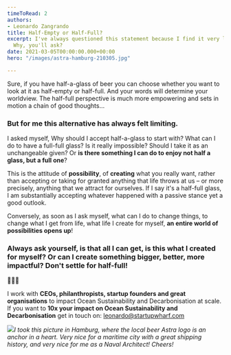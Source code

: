 ```yaml
---
timeToRead: 2
authors:
- Leonardo Zangrando
title: Half-Empty or Half-Full?
excerpt: I've always questioned this statement because I find it very limiting...
  Why, you'll ask?
date: 2021-03-05T00:00:00.000+00:00
hero: "/images/astra-hamburg-210305.jpg"

---
```

Sure, if you have half-a-glass of beer you can choose whether you want to look at it as half-empty or half-full. And your words will determine your worldview. The half-full perspective is much more empowering and sets in motion a chain of good thoughts...

### But for me this alternative has always felt limiting.

I asked myself, Why should I accept half-a-glass to start with? What can I do to have a full-full glass? Is it really impossible? Should I take it as an unchangeable given? Or **is there something I can do to enjoy not half a glass, but a full one**?

This is the attitude of **possibility**, of **creating** what you really want, rather than accepting or taking for granted anything that life throws at us – or more precisely, anything that we attract for ourselves. If I say it's a half-full glass, I am substantially accepting whatever happened with a passive stance yet a good outlook.

Conversely, as soon as I ask myself, what can I do to change things, to change what I get from life, what life I create for myself, **an entire world of possibilities opens up**!

### Always ask yourself, is that all I can get, is this what I created for myself? Or can I create something bigger, better, more impactful? Don't settle for half-full!

🌊🌊🌊

I work with **CEOs, philanthropists, startup founders and great organisations** to impact Ocean Sustainability and Decarbonisation at scale. If you want to **10x your impact on Ocean Sustainability and Decarbonisation** get in touch on: [leonardo@startupwharf.com](mailto:leonardo@startupwharf.com)

![](/images/astra-hamburg-full-210305.jpg)_I took this picture in Hamburg, where the local beer Astra logo is an anchor in a heart. Very nice for a maritime city with a great shipping history, and very nice for me as a Naval Architect! Cheers!_